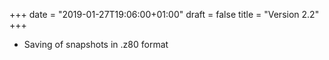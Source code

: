 +++
date = "2019-01-27T19:06:00+01:00"
draft = false
title = "Version 2.2"
+++
* Saving of snapshots in .z80 format
